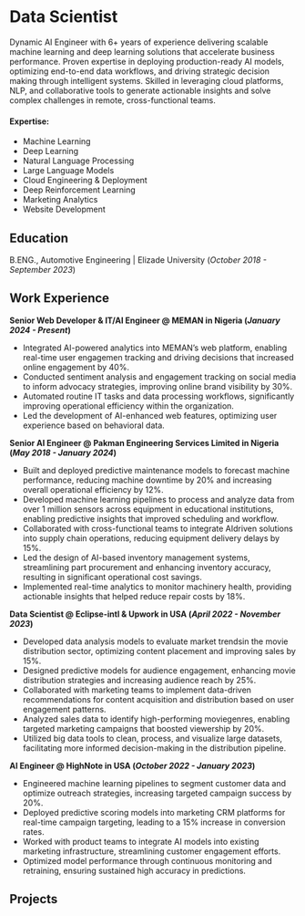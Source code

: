 # Data Scientist
Dynamic AI Engineer with 6+ years of experience delivering scalable machine learning and deep learning solutions that accelerate business performance. Proven expertise in deploying production-ready AI models, optimizing end-to-end data workflows, and driving strategic decision making through intelligent systems. Skilled in leveraging cloud platforms, NLP, and collaborative tools to generate actionable insights and solve complex challenges in remote, cross-functional teams.

#### Expertise: 
- Machine Learning
- Deep Learning
- Natural Language Processing
- Large Language Models
- Cloud Engineering & Deployment
- Deep Reinforcement Learning
- Marketing Analytics
- Website Development

## Education
B.ENG., Automotive Engineering | Elizade University (_October 2018 - September 2023_)								       		

## Work Experience
**Senior Web Developer & IT/AI Engineer @ MEMAN in Nigeria (_January 2024 - Present_)**
- Integrated AI-powered analytics into MEMAN’s web platform, enabling real-time user engagemen tracking and driving decisions that increased online engagement by 40%.
- Conducted sentiment analysis and engagement tracking on social media to inform advocacy strategies, improving online brand visibility by 30%.
- Automated routine IT tasks and data processing workflows, significantly improving operational efficiency within the organization.
- Led the development of AI-enhanced web features, optimizing user experience based on behavioral data.

**Senior AI Engineer @ Pakman Engineering Services Limited in Nigeria (_May 2018 - January 2024_)**
- Built and deployed predictive maintenance models to forecast machine performance, reducing machine downtime by 20% and increasing overall operational efficiency by 12%.
- Developed machine learning pipelines to process and analyze data from over 1 million sensors across equipment in educational institutions, enabling predictive insights that improved scheduling and workflow.
- Collaborated with cross-functional teams to integrate AIdriven solutions into supply chain operations, reducing equipment delivery delays by 15%.
- Led the design of AI-based inventory management systems, streamlining part procurement and enhancing inventory accuracy, resulting in significant operational cost savings.
- Implemented real-time analytics to monitor machinery health, providing actionable insights that helped reduce repair costs by 18%.

**Data Scientist @ Eclipse-intl & Upwork in USA (_April 2022 - November 2023_)**
- Developed data analysis models to evaluate market trendsin the movie distribution sector, optimizing content placement and improving sales by 15%.
- Designed predictive models for audience engagement, enhancing movie distribution strategies and increasing audience reach by 25%.
- Collaborated with marketing teams to implement data-driven recommendations for content acquisition and distribution based on user engagement patterns.
- Analyzed sales data to identify high-performing moviegenres, enabling targeted marketing campaigns that boosted viewership by 20%.
- Utilized big data tools to clean, process, and visualize large datasets, facilitating more informed decision-making in the distribution pipeline.

**AI Engineer @ HighNote in USA (_October 2022 - January 2023_)**
- Engineered machine learning pipelines to segment customer data and optimize outreach strategies, increasing targeted campaign success by 20%.
- Deployed predictive scoring models into marketing CRM platforms for real-time campaign targeting, leading to a 15% increase in conversion rates.
- Worked with product teams to integrate AI models into existing marketing infrastructure, streamlining customer engagement efforts.
- Optimized model performance through continuous monitoring and retraining, ensuring sustained high accuracy in predictions.

## Projects
<!-- ### Data-Driven EEG Band Discovery with Decision Trees
[Publication](https://www.mdpi.com/1424-8220/22/8/3048)

Developed objective strategy for discovering optimal EEG bands based on signal power spectra using **Python**. This data-driven approach led to better characterization of the underlying power spectrum by identifying bands that outperformed the more commonly used band boundaries by a factor of two. The proposed method provides a fully automated and flexible approach to capturing key signal components and possibly discovering new indices of brain activity.

![EEG Band Discovery](/assets/img/eeg_band_discovery.jpeg)

### Decoding Physical and Cognitive Impacts of Particulate Matter Concentrations at Ultra-Fine Scales
[Publication](https://www.mdpi.com/1424-8220/22/11/4240)

Used **Matlab** to train over 100 machine learning models which estimated particulate matter concentrations based on a suite of over 300 biometric variables. We found biometric variables can be used to accurately estimate particulate matter concentrations at ultra-fine spatial scales with high fidelity (r2 = 0.91) and that smaller particles are better estimated than larger ones. Inferring environmental conditions solely from biometric measurements allows us to disentangle key interactions between the environment and the body.

![Bike Study](/assets/img/bike_study.jpeg)-->
